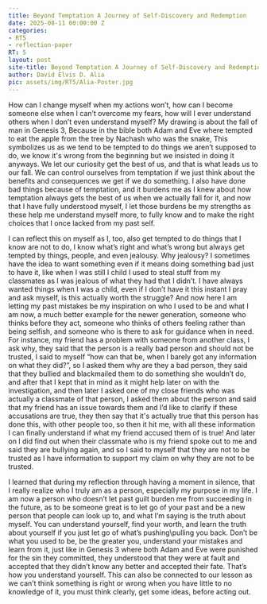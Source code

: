 ```yaml
---
title: Beyond Temptation A Journey of Self-Discovery and Redemption
date: 2025-08-11 00:00:00 Z
categories:
- RT5
- reflection-paper
RT: 5
layout: post
site-title: Beyond Temptation A Journey of Self-Discovery and Redemption
author: David Elvis D. Alia 
pic: assets/img/RT5/Alia-Poster.jpg
---
```


How can I change myself when my actions won’t, how can I become someone else when I can’t overcome my fears, how will I ever understand others when I don’t even understand myself? My drawing is about the fall of man in Genesis 3, Because in the bible both Adam and Eve  where tempted to eat the apple from the tree by Nachash who was the snake, This symbolizes us as we tend to be tempted to do things we aren’t supposed to do, we know it's wrong from the beginning but we insisted in doing it anyways. We let our curiosity get the best of us, and that is what leads us to our fall. We can control ourselves from temptation if we just think about the benefits and consequences we get if we do something. I also have done bad things because of temptation, and it burdens me as I knew about how temptation always gets the best of us when we actually fall for it, and now that I have fully understood myself, I let those burdens be my strengths as these help me understand myself more, to fully know and to make the right choices that I once lacked from my past self.

I can reflect this on myself as I, too, also get tempted to do things that I know are not to do, I know what’s right and what’s wrong but always get tempted by things, people, and even jealousy. Why jealousy? I sometimes have the idea to want something even if it means doing something bad just to have it, like when I was still I child I used to steal stuff from my classmates as I was jealous of what they had that I didn’t. I have always wanted things when I was a child, even if I don’t have it this instant I pray and ask myself, is this actually worth the struggle? And now here I am letting my past mistakes be my inspiration on who I used to be and what I am now, a much better example for the newer generation, someone who thinks before they act, someone who thinks of others feeling rather than being selfish, and someone who is there to ask for guidance when in need.  For instance, my friend has a problem with someone from another class, I ask why, they said that the person is a really bad person and should not be trusted, I said to myself “how can that be, when I barely got any information on what they did?”, so I asked them why are they a bad person, they said that they bullied and blackmailed them to do something she wouldn’t do, and after that I kept that in mind as it might help later on with the investigation, and then later I asked one of my close friends who was actually a classmate of that person, I asked them about the person and said that my friend has an issue towards them and I’d like to clarify if these accusations are true, they then say that it's actually true that this person has done this, with other people too, so then it hit me, with all these information I can finally understand if what my friend accused them of is true! And later on I did find out when their classmate who is my friend spoke out to me and said they are bullying again, and so I said to myself that they are not to be trusted as I have information to support my claim on why they are not to be trusted.

I learned that during my reflection through having a moment in silence, that I really realize who I truly am as a person, especially my purpose in my life. I am now a person who doesn’t let past guilt burden me from succeeding in the future, as to be someone great is to let go of your past and be a new person that people can look up to, and what I’m saying is the truth about myself. You can understand yourself, find your worth, and learn the truth about yourself if you just let go of what’s pushing\pulling you back. Don’t be what you used to be, be the greater you, understand your mistakes and learn from it, just like in Genesis 3 where both Adam and Eve were punished for the sin they committed, they understood that they were at fault and accepted that they didn’t know any better and accepted their fate. That’s how you understand yourself. This can also be connected to our lesson as we can’t think something is right or wrong when you have little to no knowledge of it, you must think clearly, get some ideas, before acting out.
